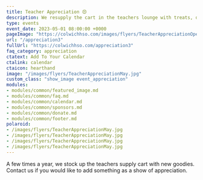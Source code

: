 ```yaml
---
title: Teacher Appreciation 😍
description: We resupply the cart in the teachers lounge with treats, drinks, supplies and more.
type: events
event_date: 2023-05-01 08:00:00 +0000
pageImage: "https://colwichhso.com/images/flyers/TeacherAppreciationOpenGraph.jpg"
url: "/appreciation3"
fullUrl: "https://colwichhso.com/appreciation3"
faq_category: appreciation
ctatext: Add To Your Calendar
ctalink: calendar
ctaicon: hearthand
image: "/images/flyers/TeacherAppreciationMay.jpg"
custom_class: "show_image event_appreciation"
modules:
- modules/common/featured_image.md
- modules/common/faq.md
- modules/common/calendar.md
- modules/common/sponsors.md
- modules/common/donate.md
- modules/common/footer.md
polaroid: 
- /images/flyers/TeacherAppreciationMay.jpg
- /images/flyers/TeacherAppreciationMay.jpg
- /images/flyers/TeacherAppreciationMay.jpg
- /images/flyers/TeacherAppreciationMay.jpg
---
```

A few times a year, we stock up the teachers supply cart with new goodies. Contact us if you would like to add something as a show of appreciation.